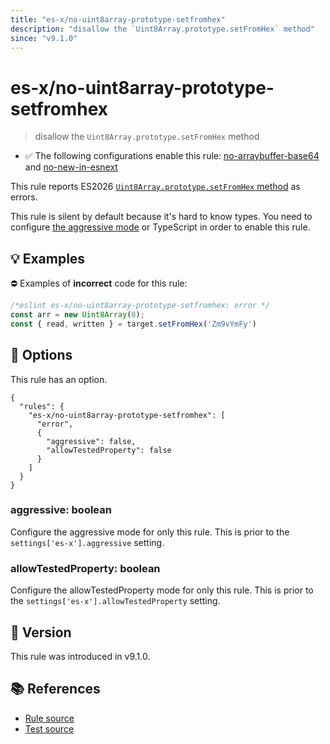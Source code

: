 ```yaml
---
title: "es-x/no-uint8array-prototype-setfromhex"
description: "disallow the `Uint8Array.prototype.setFromHex` method"
since: "v9.1.0"
---
```


# es-x/no-uint8array-prototype-setfromhex
> disallow the `Uint8Array.prototype.setFromHex` method

- ✅ The following configurations enable this rule: [no-arraybuffer-base64] and [no-new-in-esnext]

This rule reports ES2026 [`Uint8Array.prototype.setFromHex` method](https://github.com/tc39/proposal-arraybuffer-base64) as errors.

This rule is silent by default because it's hard to know types. You need to configure [the aggressive mode](../#the-aggressive-mode) or TypeScript in order to enable this rule.

## 💡 Examples

⛔ Examples of **incorrect** code for this rule:

<eslint-playground type="bad">

```js
/*eslint es-x/no-uint8array-prototype-setfromhex: error */
const arr = new Uint8Array(8);
const { read, written } = target.setFromHex('Zm9vYmFy')
```

</eslint-playground>

## 🔧 Options

This rule has an option.

```jsonc
{
  "rules": {
    "es-x/no-uint8array-prototype-setfromhex": [
      "error",
      {
        "aggressive": false,
        "allowTestedProperty": false
      }
    ]
  }
}
```

### aggressive: boolean

Configure the aggressive mode for only this rule.
This is prior to the `settings['es-x'].aggressive` setting.

### allowTestedProperty: boolean

Configure the allowTestedProperty mode for only this rule.
This is prior to the `settings['es-x'].allowTestedProperty` setting.

## 🚀 Version

This rule was introduced in v9.1.0.

## 📚 References

- [Rule source](https://github.com/eslint-community/eslint-plugin-es-x/blob/master/lib/rules/no-uint8array-prototype-setfromhex.js)
- [Test source](https://github.com/eslint-community/eslint-plugin-es-x/blob/master/tests/lib/rules/no-uint8array-prototype-setfromhex.js)

[no-arraybuffer-base64]: ../configs/index.md#no-arraybuffer-base64
[no-new-in-esnext]: ../configs/index.md#no-new-in-esnext
